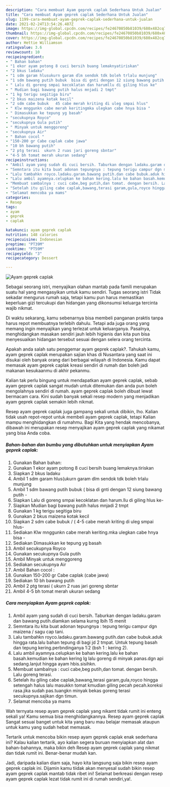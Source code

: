 ```yaml
---
description: "Cara membuat Ayam geprek caplak Sederhana Untuk Jualan"
title: "Cara membuat Ayam geprek caplak Sederhana Untuk Jualan"
slug: 1199-cara-membuat-ayam-geprek-caplak-sederhana-untuk-jualan
date: 2021-02-24T13:54:26.487Z
image: https://img-global.cpcdn.com/recipes/fe24670850b81039/680x482cq70/ayam-geprek-caplak-foto-resep-utama.jpg
thumbnail: https://img-global.cpcdn.com/recipes/fe24670850b81039/680x482cq70/ayam-geprek-caplak-foto-resep-utama.jpg
cover: https://img-global.cpcdn.com/recipes/fe24670850b81039/680x482cq70/ayam-geprek-caplak-foto-resep-utama.jpg
author: Hettie Williamson
ratingvalue: 3.6
reviewcount: 10
recipeingredient:
- " Bahan bahan"
- "1 ekor ayam potong 8 cuci bersih buang lemaknyatiriskan"
- "2 bkus ladaku"
- "1 sdm garam hlusukurn garam dlm sendok tdk boleh trlalu munjung"
- "1 sdm bawang putih bubuk  bisa di gnti dengan 12 siung bawang putih "
- " Lalu di goreng smpai kecoklatan dan harumllu di giling hlus ke"
- " Mudian bagi bawang putih halus mnjadi 2 tmpt"
- "1 kg terigu segitiga biru"
- "2 bkus maizena kotak kecil"
- "2 sdm cabe bubuk   45 cabe merah kriting di uleg smpai hlus"
- " Klw mnggunkn cabe merah keritingmka ulegkan cabe hnya bisa "
- " Dimasukkan ke tepung yg basah"
- "secukupnya Royco"
- "secukupnya Gula putih"
- " Minyak untuk menggoreng"
- "secukupnya Air"
- " Bahan cocol "
- "150-200 gr Cabe caplak cabe jawa"
- "10 bh bawang putih"
- "2 ptg terasi  ukurn 2 ruas jari goreng sbntar"
- "4-5 bh tomat merah ukuran sedang"
recipeinstructions:
- "Ambil ayam yang sudah di cuci bersih. Taburkan dengan ladaku.garam dan bawang putih.diamkan selama kurng lbih 15 menit"
- "Semntara itu kita buat adonan tepungnya : tepung terigu campur dgn maizena / sagu cap tani."
- "Lalu tambahkn royco.ladaku.garam.bawang putih.dan cabe bubuk.aduk hingga rata.lalu bahan tepung di bagi jd 2 tmpat. Untuk tepung basah dan tepung kering.perbndinganya 1:2 (bsh 1 : kering 2)."
- "Lalu ambil ayamnya.celupkan ke bahan kering.lalu ke bahan basah.kemudian ke bahan kering lg lalu goreng di minyak panas.dgn api sedang.lanjut hingga ayam hbis.sisihkn."
- "Membuat sambalnya : cuci cabe,beg putih,dan tomat. dengan bersih. Lalu goreng terasi."
- "Setelah itu giling cabe caplak,bawang,terasi garam,gula,royco hingga setengah halus lalu masukkn tomat kmudian giling pecah pecah.koreksi rasa.jika sudah pas.tuangkn minyak bekas goreng terasi secukupnya.sajikan dgn timun."
- "Selamat mencoba ya mams"
categories:
- Resep
tags:
- ayam
- geprek
- caplak

katakunci: ayam geprek caplak 
nutrition: 148 calories
recipecuisine: Indonesian
preptime: "PT39M"
cooktime: "PT59M"
recipeyield: "3"
recipecategory: Dessert

---
```



![Ayam geprek caplak](https://img-global.cpcdn.com/recipes/fe24670850b81039/680x482cq70/ayam-geprek-caplak-foto-resep-utama.jpg)

Sebagai seorang istri, menyajikan olahan mantab pada famili merupakan suatu hal yang mengasyikan untuk kamu sendiri. Tugas seorang istri Tidak sekadar mengurus rumah saja, tetapi kamu pun harus memastikan keperluan gizi tercukupi dan hidangan yang dikonsumsi keluarga tercinta wajib nikmat.

Di waktu  sekarang, kamu sebenarnya bisa membeli panganan praktis tanpa harus repot membuatnya terlebih dahulu. Tetapi ada juga orang yang memang ingin menyajikan yang terlezat untuk keluarganya. Pasalnya, menghidangkan masakan sendiri jauh lebih higienis dan kita pun bisa menyesuaikan hidangan tersebut sesuai dengan selera orang tercinta. 



Apakah anda salah satu penggemar ayam geprek caplak?. Tahukah kamu, ayam geprek caplak merupakan sajian khas di Nusantara yang saat ini disukai oleh banyak orang dari berbagai wilayah di Indonesia. Kamu dapat memasak ayam geprek caplak kreasi sendiri di rumah dan boleh jadi makanan kesukaanmu di akhir pekanmu.

Kalian tak perlu bingung untuk mendapatkan ayam geprek caplak, sebab ayam geprek caplak sangat mudah untuk ditemukan dan anda pun boleh mengolahnya sendiri di rumah. ayam geprek caplak boleh dibuat lewat bermacam cara. Kini sudah banyak sekali resep modern yang menjadikan ayam geprek caplak semakin lebih nikmat.

Resep ayam geprek caplak juga gampang sekali untuk dibikin, lho. Kalian tidak usah repot-repot untuk membeli ayam geprek caplak, tetapi Kalian mampu menghidangkan di rumahmu. Bagi Kita yang hendak mencobanya, dibawah ini merupakan resep menyajikan ayam geprek caplak yang nikamat yang bisa Anda coba.

<!--inarticleads1-->

##### Bahan-bahan dan bumbu yang dibutuhkan untuk menyiapkan Ayam geprek caplak:

1. Gunakan  Bahan bahan:
1. Gunakan 1 ekor ayam potong 8 cuci bersih buang lemaknya.tiriskan
1. Siapkan 2 bkus ladaku
1. Ambil 1 sdm garam hlus(ukurn garam dlm sendok tdk boleh trlalu munjung
1. Ambil 1 sdm bawang putih bubuk ( bisa di gnti dengan 12 siung bawang putih -
1. Siapkan  Lalu di goreng smpai kecoklatan dan harum.llu di giling hlus ke-
1. Siapkan  Mudian bagi bawang putih halus mnjadi 2 tmpt
1. Gunakan 1 kg terigu segitiga biru
1. Gunakan 2 bkus maizena kotak kecil
1. Siapkan 2 sdm cabe bubuk / ( 4-5 cabe merah kriting di uleg smpai hlus-
1. Sediakan  Klw mnggunkn cabe merah keriting.mka ulegkan cabe hnya bisa -
1. Sediakan  Dimasukkan ke tepung yg basah
1. Ambil secukupnya Royco
1. Gunakan secukupnya Gula putih
1. Ambil  Minyak untuk menggoreng
1. Sediakan secukupnya Air
1. Ambil  Bahan cocol :
1. Gunakan 150-200 gr Cabe caplak (cabe jawa)
1. Sediakan 10 bh bawang putih
1. Ambil 2 ptg terasi ( ukurn 2 ruas jari goreng sbntar
1. Ambil 4-5 bh tomat merah ukuran sedang




<!--inarticleads2-->

##### Cara menyiapkan Ayam geprek caplak:

1. Ambil ayam yang sudah di cuci bersih. Taburkan dengan ladaku.garam dan bawang putih.diamkan selama kurng lbih 15 menit
1. Semntara itu kita buat adonan tepungnya : tepung terigu campur dgn maizena / sagu cap tani.
1. Lalu tambahkn royco.ladaku.garam.bawang putih.dan cabe bubuk.aduk hingga rata.lalu bahan tepung di bagi jd 2 tmpat. Untuk tepung basah dan tepung kering.perbndinganya 1:2 (bsh 1 : kering 2).
1. Lalu ambil ayamnya.celupkan ke bahan kering.lalu ke bahan basah.kemudian ke bahan kering lg lalu goreng di minyak panas.dgn api sedang.lanjut hingga ayam hbis.sisihkn.
1. Membuat sambalnya : cuci cabe,beg putih,dan tomat. dengan bersih. Lalu goreng terasi.
1. Setelah itu giling cabe caplak,bawang,terasi garam,gula,royco hingga setengah halus lalu masukkn tomat kmudian giling pecah pecah.koreksi rasa.jika sudah pas.tuangkn minyak bekas goreng terasi secukupnya.sajikan dgn timun.
1. Selamat mencoba ya mams




Wah ternyata resep ayam geprek caplak yang nikamt tidak rumit ini enteng sekali ya! Kamu semua bisa menghidangkannya. Resep ayam geprek caplak Sangat sesuai banget untuk kita yang baru mau belajar memasak ataupun untuk kamu yang sudah hebat memasak.

Tertarik untuk mencoba bikin resep ayam geprek caplak enak sederhana ini? Kalau kalian tertarik, ayo kalian segera buruan menyiapkan alat dan bahan-bahannya, maka bikin deh Resep ayam geprek caplak yang nikmat dan tidak rumit ini. Benar-benar mudah kan. 

Jadi, daripada kalian diam saja, hayo kita langsung saja bikin resep ayam geprek caplak ini. Dijamin kamu tiidak akan menyesal sudah bikin resep ayam geprek caplak mantab tidak ribet ini! Selamat berkreasi dengan resep ayam geprek caplak lezat tidak rumit ini di rumah sendiri,ya!.

